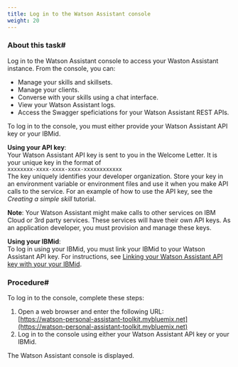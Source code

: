 ```yaml
---
title: Log in to the Watson Assistant console
weight: 20
---
```

### About this task#

Log in to the Watson Assistant console to access your Waston Assistant instance.  From the console, you can:
- Manage your skills and skillsets.
- Manage your clients.
- Converse with your skills using a chat interface.
- View your Watson Assistant logs.
- Access the Swagger speficiations for your Watson Assistant REST APIs.<br>

To log in to the console, you must either provide your Watson Assistant API key or your IBMid.</p>

**Using your API key**:
<br>Your Watson Assistant API key is sent to you in the Welcome Letter.  It is your unique key in the format of <br>```xxxxxxxx-xxxx-xxxx-xxxx-xxxxxxxxxxxx```<br> The key uniquely identifies your developer organization. Store your key in an environment variable or environment files and use it when you make API calls to the service.  For an example of how to use the API key, see the *Creating a simple skill* tutorial.</p><p>**Note**: Your Watson Assistant might make calls to other services on IBM Cloud or 3rd party services.  These services will have their own API keys.  As an application developer, you must provision and manage these keys.</p>
**Using your IBMid**:
<br>To log in using your IBMid, you must link your IBMid to your Watson Assistant API key.  For instructions, see [Linking your Watson Assistant API key with your your IBMid]({{site.baseurl}}/get-started/get-api-key/).

### Procedure#

To log in to the console, complete these steps:
1. Open a web browser and enter the following URL:<br>[https://watson-personal-assistant-toolkit.mybluemix.net](https://watson-personal-assistant-toolkit.mybluemix.net)
2. Log in to the console using either your Watson Assistant API key or your IBMid.<br>

The Watson Assistant console is displayed.
